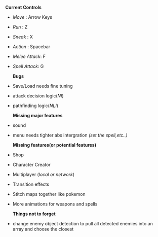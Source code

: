    **Current Controls**
- *Move* : Arrow Keys
- *Run* : Z
- *Sneak* : X
- *Action* : Spacebar
- *Melee Attack*: F
- *Spell Attack*: G

    **Bugs**  
- Save/Load needs fine tuning
- attack decision logic(*NI*)
- pathfinding logic(*NLI*)

    **Missing major features**
- sound
- menu needs tighter abs intergration *(set the spell,etc..)*

    **Missing features(or potential features)**
- Shop
- Character Creator
- Multiplayer (*local or network*)
- Transition effects
- Stitch maps together like pokemon
- More animations for weapons and spells

    **Things not to forget**
- change enemy object detection to pull all detected enemies into an array and choose the closest